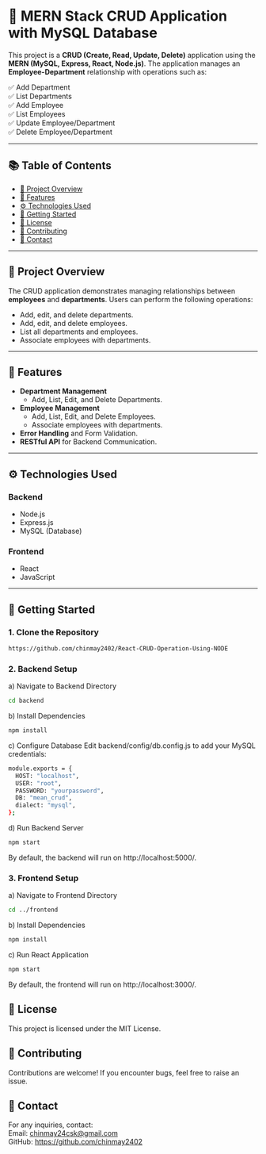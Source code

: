 # 🚀 MERN Stack CRUD Application with MySQL Database

This project is a **CRUD (Create, Read, Update, Delete)** application using the **MERN (MySQL, Express, React, Node.js)**. The application manages an **Employee-Department** relationship with operations such as:

✅ Add Department  
✅ List Departments  
✅ Add Employee  
✅ List Employees  
✅ Update Employee/Department  
✅ Delete Employee/Department  


---

## 📚 Table of Contents
- [📝 Project Overview](#-project-overview)
- [🎯 Features](#-features)
- [⚙️ Technologies Used](#️-technologies-used)
- [🚀 Getting Started](#-getting-started)
- [📜 License](#-license)
- [🤝 Contributing](#-contributing)
- [📧 Contact](#-contact)

---

## 📝 Project Overview
The CRUD application demonstrates managing relationships between **employees** and **departments**. Users can perform the following operations:

- Add, edit, and delete departments.
- Add, edit, and delete employees.
- List all departments and employees.
- Associate employees with departments.

---

## 🎯 Features
- **Department Management**
    - Add, List, Edit, and Delete Departments.
- **Employee Management**
    - Add, List, Edit, and Delete Employees.
    - Associate employees with departments.
- **Error Handling** and Form Validation.
- **RESTful API** for Backend Communication.

---

## ⚙️ Technologies Used
### Backend
- Node.js
- Express.js
- MySQL (Database)

### Frontend
- React
- JavaScript

---

## 🚀 Getting Started
### 1. Clone the Repository
```bash
https://github.com/chinmay2402/React-CRUD-Operation-Using-NODE
```
### 2. Backend Setup
a) Navigate to Backend Directory
```bash
cd backend
```
b) Install Dependencies
```bash
npm install
```
c) Configure Database
Edit backend/config/db.config.js to add your MySQL credentials:
```bash
module.exports = {
  HOST: "localhost",
  USER: "root",
  PASSWORD: "yourpassword",
  DB: "mean_crud",
  dialect: "mysql",
};
```
d) Run Backend Server
```bash
npm start
```
By default, the backend will run on http://localhost:5000/.
### 3. Frontend Setup
a) Navigate to Frontend Directory
```bash
cd ../frontend
```
b) Install Dependencies
```bash
npm install
```
c) Run React Application
```bash
npm start
```
By default, the frontend will run on http://localhost:3000/.
## 📜 License
This project is licensed under the MIT License.

## 🤝 Contributing
Contributions are welcome!
If you encounter bugs, feel free to raise an issue.

## 📧 Contact
For any inquiries, contact:<br>
Email: chinmay24csk@gmail.com<br>
GitHub: https://github.com/chinmay2402



